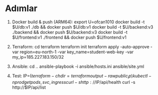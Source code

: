# Adımlar
1) Docker build & push (ARM64):
   export U=ofcan1010
   docker build -t $U/db:v1 ./db        && docker push $U/db:v1
   docker build -t $U/backend:v3 ./backend && docker push $U/backend:v3
   docker build -t $U/frontend:v1 ./frontend && docker push $U/frontend:v1

2) Terraform:
   cd terraform
   terraform init
   terraform apply -auto-approve -var region=eu-north-1 -var key_name=student-web-key -var my_ip=185.227.183.150/32

3) Ansible:
   cd ..
   ansible-playbook -i ansible/hosts.ini ansible/site.yml

4) Test:
IP=$(terraform -chdir=terraform output -raw public_ip)
kubectl -n prod get pods,svc,ingress
curl -s http://$IP/api/health
curl -s http://$IP/api/list
